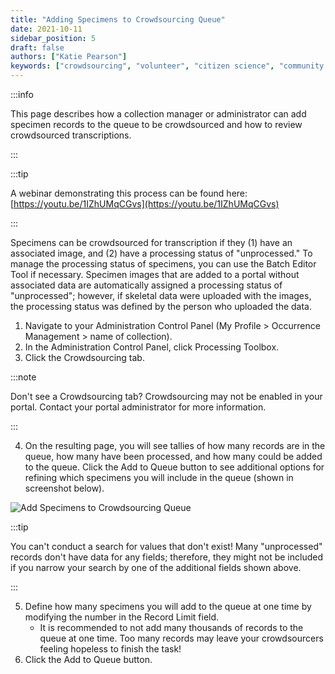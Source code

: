 ```yaml
---
title: "Adding Specimens to Crowdsourcing Queue"
date: 2021-10-11
sidebar_position: 5
draft: false
authors: ["Katie Pearson"]
keywords: ["crowdsourcing", "volunteer", "citizen science", "community science"]
---
```


:::info

This page describes how a collection manager or administrator can add specimen records to the queue to be crowdsourced and how to review crowdsourced transcriptions.

:::

:::tip

A webinar demonstrating this process can be found here: [https://youtu.be/1IZhUMqCGvs](https://youtu.be/1IZhUMqCGvs)

:::

Specimens can be crowdsourced for transcription if they (1) have an associated image, and (2) have a processing status of "unprocessed." To manage the processing status of specimens, you can use the Batch Editor Tool if necessary. Specimen images that are added to a portal without associated data are automatically assigned a processing status of "unprocessed"; however, if skeletal data were uploaded with the images, the processing status was defined by the person who uploaded the data.

1. Navigate to your Administration Control Panel (My Profile > Occurrence Management > name of collection).
2. In the Administration Control Panel, click Processing Toolbox.
3. Click the Crowdsourcing tab.

:::note

Don't see a Crowdsourcing tab? Crowdsourcing may not be enabled in your portal. Contact your portal administrator for more information.

:::

4. On the resulting page, you will see tallies of how many records are in the queue, how many have been processed, and how many could be added to the queue. Click the Add to Queue button to see additional options for refining which specimens you will include in the queue (shown in screenshot below).

![Add Specimens to Crowdsourcing Queue](/img/crowdsourcing2.png)

:::tip

You can't conduct a search for values that don't exist! Many "unprocessed" records don't have data for any fields; therefore, they might not be included if you narrow your search by one of the additional fields shown above.

:::

5. Define how many specimens you will add to the queue at one time by modifying the number in the Record Limit field.
   - It is recommended to not add many thousands of records to the queue at one time. Too many records may leave your crowdsourcers feeling hopeless to finish the task!
6. Click the Add to Queue button.
